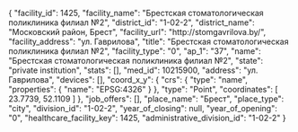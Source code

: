 {
    "facility_id": 1425,
    "facility_name": "Брестская стоматологическая поликлиника филиал №2",
    "district_id": "1-02-2",
    "district_name": "Московский район, Брест",
    "facility_url": "http:\/\/stomgavrilova.by\/",
    "facility_address": "ул. Гаврилова",
    "title": "Брестская стоматологическая поликлиника филиал №2",
    "facility_type": "0",
    "ap_1": "37",
    "name": "Брестская стоматологическая поликлиника филиал №2",
    "state": "private institution",
    "stats": [],
    "med_id": 10215900,
    "address": "ул. Гаврилова",
    "devices": [],
    "coord_x_y": {
        "crs": {
            "type": "name",
            "properties": {
                "name": "EPSG:4326"
            }
        },
        "type": "Point",
        "coordinates": [
            23.7739,
            52.1109
        ]
    },
    "job_offers": [],
    "place_name": "Брест",
    "place_type": "city",
    "division_id": "1-02-2",
    "year_of_closing": null,
    "year_of_opening": "0",
    "healthcare_facility_key": 1425,
    "administrative_division_id": "1-02-2"
}